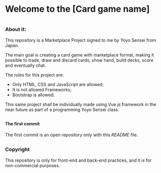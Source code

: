 # Welcome to the [Card game name]
#

### About it:

This repository is a Marketplace Project signed to me by Yoyo Sensei from Japan.

The main goal is creating a card game with marketplace format, making it possible to trade, draw and discard cards, show hand, build decks, score and eventually chat.

The rules for this project are:

- Only HTML, CSS and JavaScript are allowed;
- It is not allowed Frameworks;
- Bootstrap is allowed.

This same project shall be individually made using Vue.js framework in the near future as part of a programming Yoyo Sensei class.
##

#### The first commit

The first commit is an open repository only with this _README_ file.
##

### Copyright

This repository is only for front-end and back-end practices, and it is for non-commercial purposes.